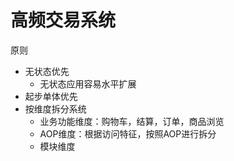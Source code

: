 # 高频交易系统
原则
- 无状态优先
  - 无状态应用容易水平扩展
- 起步单体优先
- 按维度拆分系统
  - 业务功能维度：购物车，结算，订单，商品浏览
  - AOP维度：根据访问特征，按照AOP进行拆分
  - 模块维度


